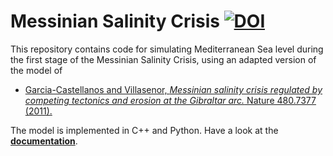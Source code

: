 # Messinian Salinity Crisis [![DOI](https://zenodo.org/badge/DOI/10.5281/zenodo.4571688.svg)](https://doi.org/10.5281/zenodo.4571688)

This repository contains code for simulating Mediterranean Sea level during the first stage of the Messinian Salinity Crisis, using an adapted version of the model of
* [Garcia-Castellanos and Villasenor, *Messinian salinity crisis regulated by competing tectonics and erosion at the Gibraltar arc.* Nature 480.7377 (2011).](https://www.nature.com/articles/nature10651)

The model is implemented in C++ and Python. Have a look at the [**documentation**](https://markmbaum.github.io/messinian-salinity-crisis/).
